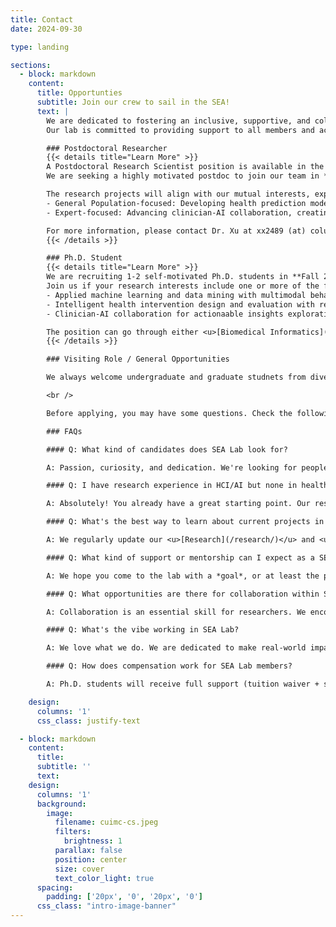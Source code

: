 ```yaml
---
title: Contact
date: 2024-09-30

type: landing

sections:
  - block: markdown
    content:
      title: Opportunties
      subtitle: Join our crew to sail in the SEA!
      text: |
        We are dedicated to fostering an inclusive, supportive, and collaborative research environment that values diversity and promotes innovation, creativity, and well-being.
        Our lab is committed to providing support to all members and actively working to eliminate barriers to equality, ensuring a space where everyone can thrive.

        ### Postdoctoral Researcher
        {{< details title="Learn More" >}}
        A Postdoctoral Research Scientist position is available in the Department of Biomedical Informatics (DBMI) at the Columbia University Irving Medical Center.
        We are seeking a highly motivated postdoc to join our team in **Spring 2025 or Fall 2025**, focusing on the intersection of HCI, Ubiquitous Computing, and applied AI/ML.

        The research projects will align with our mutual interests, exploring diverse topics, including but not limited to:
        - General Population-focused: Developing health prediction models, designing and evaluating well-being interventions, or enhancing human-AI interaction for health promotion.
        - Expert-focused: Advancing clinician-AI collaboration, creating clinical decision support tools, or improving clinical workflows with innovative HCI and AI methodologies.

        For more information, please contact Dr. Xu at xx2489 (at) columbia.edu. Additional details can be found on the <u>[job posting](https://apply.interfolio.com/154006)</u> page.
        {{< /details >}}

        ### Ph.D. Student
        {{< details title="Learn More" >}}
        We are recruiting 1-2 self-motivated Ph.D. students in **Fall 2025**!
        Join us if your research interests include one or more of the following areas:
        - Applied machine learning and data mining with multimodal behavior data across wearable and medical records.
        - Intelligent health intervention design and evaluation with real-world deployability.
        - Clinician-AI collaboration for actionaable insights exploration and clinical decision support.

        The position can go through either <u>[Biomedical Informatics](https://www.dbmi.columbia.edu/phd-in-biomedical-informatics/)</u> (starting 2025 Fall) or <u>[Computer Science](https://www.cs.columbia.edu/education/phd/)</u> (starting 2026 Fall) Ph.D. programs. Please contact Dr. Xu (xx2489 (at) columbia.edu) for more details.
        {{< /details >}}

        ### Visiting Role / General Opportunities

        We always welcome undergraduate and graduate studnets from diverse background. Visiting roles can be either in-person or remote. If you are intersted in joining us as an master, undergraduate, or high school researcher, please fill out <u>[this form](https://forms.gle/zfHRzEqR9USm3sXV8)</u>!

        <br />

        Before applying, you may have some questions. Check the following FAQs.

        ### FAQs

        #### Q: What kind of candidates does SEA Lab look for?

        A: Passion, curiosity, and dedication. We're looking for people who are always curious and view research as *fun* and *exciting*, rather than just "*another task to complete*". We want someone who is truly passionate about what they do and committed to making a meaningful impact in the real world.

        #### Q: I have research experience in HCI/AI but none in health (or the other way around). Is that okay?

        A: Absolutely! You already have a great starting point. Our research needs expertise from all these aspects, so we welcome you to leverage your strengths, while also encouraging you to explore and learn new fields as you work with us.

        #### Q: What's the best way to learn about current projects in SEA Lab?

        A: We regularly update our <u>[Research](/research/)</u> and <u>[Publication](/publication/)</u> pages, where you can find the latest work from the lab. You are also welcomed to reach out to any of our members if you are curious to learn more about specific projects—they are always happy to share!

        #### Q: What kind of support or mentorship can I expect as a SEA Lab member?

        A: We hope you come to the lab with a *goal*, or at least the plan to discover your *goal*. A major part of Orson's role is to support every single lab member in achieving their goals. Think of SEA Lab as a resource hub that fuels your journey: You decide your direction, and we're dedicated to making that path a reality together.

        #### Q: What opportunities are there for collaboration within SEA Lab and across other labs?

        A: Collaboration is an essential skill for researchers. We encourage (while not enforce) collaboration within the team and across other labs. Feel free to reach out to anyone for potential collaboration, whether it's joining their projects or inviting them to join yours.

        #### Q: What's the vibe working in SEA Lab?

        A: We love what we do. We are dedicated to make real-world impacts. We only do high-quality research and build great stuff. And yes, we may work hard, but we play harder.

        #### Q: How does compensation work for SEA Lab members?

        A: Ph.D. students will receive full support (tuition waiver + stipend) as outlined by the DBMI/CS programs. We aim to provide as many RAs as possible, with TAs as a backup (which can be a fun and rewarding experience too).

    design:
      columns: '1'
      css_class: justify-text

  - block: markdown
    content:
      title:
      subtitle: ''
      text:
    design:
      columns: '1'
      background:
        image: 
          filename: cuimc-cs.jpeg
          filters:
            brightness: 1
          parallax: false
          position: center
          size: cover
          text_color_light: true
      spacing:
        padding: ['20px', '0', '20px', '0']
      css_class: "intro-image-banner"
---
```

